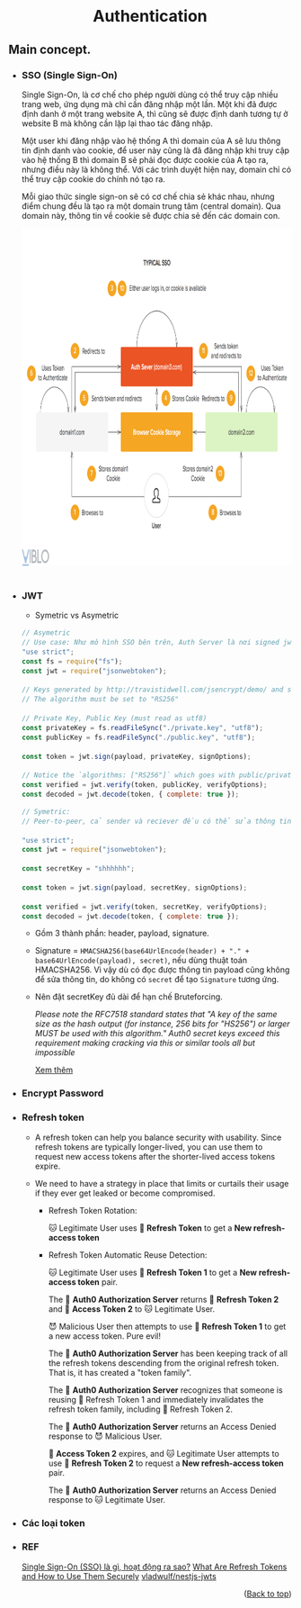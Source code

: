 <div id="top"></div>

<br />
<div align="center">
  <h1 align="center">Authentication</h1>
</div>

## Main concept.

- ### SSO (Single Sign-On)

  Single Sign-On, là cơ chế cho phép người dùng có thể truy cập nhiều trang web, ứng dụng mà chỉ cần đăng nhập một lần. Một khi đã được định danh ở một trang website A, thì cũng sẽ được định danh tương tự ở website B mà không cần lặp lại thao tác đăng nhập.

  Một user khi đăng nhập vào hệ thống A thì domain của A sẽ lưu thông tin định danh vào cookie, để user này cũng là đã đăng nhập khi truy cập vào hệ thống B thì domain B sẽ phải đọc được cookie của A tạo ra, nhưng điều này là không thể. Với các trình duyệt hiện nay, domain chỉ có thể truy cập cookie do chính nó tạo ra.

  Mỗi giao thức single sign-on sẽ có cơ chế chia sẻ khác nhau, nhưng điểm chung đều là tạo ra một domain trung tâm (central domain). Qua domain này, thông tin về cookie sẽ được chia sẻ đến các domain con.
  <div align="center">
      <img src="images/auth/sso.png" alt="Logo" width="860" height="600">
    </div>
    <br />

- ### JWT

  - Symetric vs Asymetric

  ```js
  // Asymetric
  // Use case: Như mô hình SSO bên trên, Auth Server là nơi signed jwt token, và chỉ Auth Server giữ private key. Các service khác có public key để verify nhưng không thể sửa đổi thông tin trong payload
  "use strict";
  const fs = require("fs");
  const jwt = require("jsonwebtoken");

  // Keys generated by http://travistidwell.com/jsencrypt/demo/ and saved to disk.
  // The algorithm must be set to "RS256"

  // Private Key, Public Key (must read as utf8)
  const privateKey = fs.readFileSync("./private.key", "utf8");
  const publicKey = fs.readFileSync("./public.key", "utf8");

  const token = jwt.sign(payload, privateKey, signOptions);

  // Notice the `algorithms: ["RS256"]` which goes with public/private keys
  const verified = jwt.verify(token, publicKey, verifyOptions);
  const decoded = jwt.decode(token, { complete: true });
  ```

  ```js
  // Symetric:
  // Peer-to-peer, cả sender và reciever đều có thể sửa thông tin payload.

  "use strict";
  const jwt = require("jsonwebtoken");

  const secretKey = "shhhhhh";

  const token = jwt.sign(payload, secretKey, signOptions);

  const verified = jwt.verify(token, secretKey, verifyOptions);
  const decoded = jwt.decode(token, { complete: true });
  ```

  - Gồm 3 thành phần: header, payload, signature.
  - Signature = `HMACSHA256(base64UrlEncode(header) + "." + base64UrlEncode(payload), secret)`, nếu dùng thuật toán HMACSHA256. Vì vậy dù có đọc được thông tin payload cũng không để sửa thông tin, do không có `secret` để tạo `Signature` tương ứng.
  - Nên đặt secretKey đủ dài để hạn chế Bruteforcing.

    _Please note the RFC7518 standard states that "A key of the same size as the hash output (for instance, 256 bits for "HS256") or larger MUST be used with this algorithm." Auth0 secret keys exceed this requirement making cracking via this or similar tools all but impossible_

    [Xem thêm](https://auth0.com/blog/brute-forcing-hs256-is-possible-the-importance-of-using-strong-keys-to-sign-jwts/#Brute-Forcing-a-HS256-JSON-Web-Token)

- ### Encrypt Password
- ### Refresh token

  - A refresh token can help you balance security with usability. Since refresh tokens are typically longer-lived, you can use them to request new access tokens after the shorter-lived access tokens expire.
  - We need to have a strategy in place that limits or curtails their usage if they ever get leaked or become compromised.

    - Refresh Token Rotation:

      🐱 Legitimate User uses 🔄 **Refresh Token** to get a **New refresh-access token**

    - Refresh Token Automatic Reuse Detection:

      🐱 Legitimate User uses 🔄 **Refresh Token 1** to get a **New refresh-access token** pair.

      The 🚓 **Auth0 Authorization Server** returns 🔄 **Refresh Token 2** and 🔑 **Access Token 2** to 🐱 Legitimate User.

      😈 Malicious User then attempts to use 🔄 **Refresh Token 1** to get a new access token. Pure evil!

      The 🚓 **Auth0 Authorization Server** has been keeping track of all the refresh tokens descending from the original refresh token. That is, it has created a "token family".

      The 🚓 **Auth0 Authorization Server** recognizes that someone is reusing 🔄 Refresh Token 1 and immediately invalidates the refresh token family, including 🔄 Refresh Token 2.

      The 🚓 **Auth0 Authorization Server** returns an Access Denied response to 😈 Malicious User.

      🔑 **Access Token 2** expires, and 🐱 Legitimate User attempts to use 🔄 **Refresh Token 2** to request a **New refresh-access token** pair.

      The 🚓 **Auth0 Authorization Server** returns an Access Denied response to 🐱 Legitimate User.

- ### Các loại token
- ### REF
  [Single Sign-On (SSO) là gì, hoạt động ra sao?](https://viblo.asia/p/single-sign-on-sso-la-gi-hoat-dong-ra-sao-bWrZn4oQ5xw)
  [What Are Refresh Tokens and How to Use Them Securely](https://auth0.com/blog/refresh-tokens-what-are-they-and-when-to-use-them/#Keeping-Refresh-Tokens-Secure)
  [vladwulf/nestjs-jwts](https://github.com/vladwulf/nestjs-jwts/blob/main/src/auth/auth.service.ts)
  <p align="right">(<a href="#top">Back to top</a>)</p>

